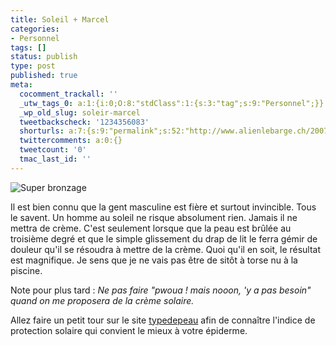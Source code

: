 ```yaml
---
title: Soleil + Marcel
categories:
- Personnel
tags: []
status: publish
type: post
published: true
meta:
  cocomment_trackall: ''
  _utw_tags_0: a:1:{i:0;O:8:"stdClass":1:{s:3:"tag";s:9:"Personnel";}}
  _wp_old_slug: soleir-marcel
  tweetbackscheck: '1234356083'
  shorturls: a:7:{s:9:"permalink";s:52:"http://www.alienlebarge.ch/2007/06/21/soleil-marcel/";s:7:"tinyurl";s:25:"http://tinyurl.com/aex7yk";s:4:"isgd";s:17:"http://is.gd/iNRI";s:5:"bitly";s:18:"http://bit.ly/DEMW";s:5:"snipr";s:22:"http://snipr.com/bibph";s:5:"snurl";s:22:"http://snurl.com/bibph";s:7:"snipurl";s:24:"http://snipurl.com/bibph";}
  twittercomments: a:0:{}
  tweetcount: '0'
  tmac_last_id: ''
---
```

 <img src="https://dlgjp9x71cipk.cloudfront.net/2007/06/superbronzage.png" alt="Super bronzage" />

Il est bien connu que la gent masculine est fière et surtout invincible. Tous le savent. Un homme au soleil ne risque absolument rien. Jamais il ne mettra de crème. C'est seulement lorsque que la peau est brûlée au troisième degré et que le simple glissement du drap de lit le ferra gémir de douleur qu'il se résoudra à mettre de la crème.
Quoi qu'il en soit, le résultat est magnifique. Je sens que je ne vais pas être de sitôt à torse nu à la piscine.

Note pour plus tard : <em>Ne pas faire "pwoua ! mais nooon, 'y a pas besoin" quand on me proposera de la crème solaire.</em>

Allez faire un petit tour sur le site <a href="http://www.typedepeau.ch" title="www.typedepeau.ch">typedepeau</a> afin de connaître l'indice de protection solaire qui convient le mieux à votre épiderme.
